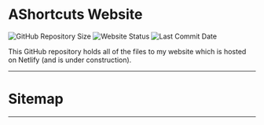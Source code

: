 # AShortcuts Website
<img src="https://img.shields.io/github/repo-size/AShortcuts/AShortcuts-Site?label=Website%20Code" alt="GitHub Repository Size"> <img src="https://img.shields.io/website?down_color=red&down_message=Offline&label=Site%20Status&up_message=Online&url=https%3A%2F%2Fashortcutst.netlify.app%2F" alt="Website Status"> <img src="https://img.shields.io/github/last-commit/AShortcuts/AShortcuts-Site?color=purple&label=Last%20Commit" alt="Last Commit Date">

This GitHub repository holds all of the files to my website which is hosted on Netlify (and is under construction).
***
# Sitemap
______________
